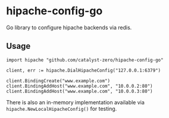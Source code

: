 hipache-config-go
=================

Go library to configure hipache backends via redis.

## Usage

```
import hipache "github.com/catalyst-zero/hipache-config-go"

client, err := hipache.DialHipacheConfig("127.0.0.1:6379")

client.BindingCreate("www.example.com")
client.BindingAddHost("www.example.com", "10.0.0.2:80")
client.BindingAddHost("www.example.com", "10.0.0.3:80")
```

There is also an in-memory implementation available via `hipache.NewLocalHipacheConfig()` for testing.
